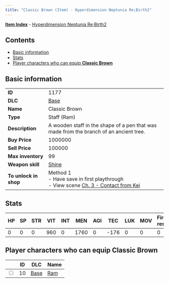 ```yaml
---
title: "Classic Brown (Item) - Hyperdimension Neptunia Re;Birth2"
---
```


[**Item Index**](/neptunia/rb2/item/index.html) - [Hyperdimension Neptunia Re;Birth2](/neptunia/rb2)

## Contents

- [Basic information](#basic-information)
- [Stats](#stats)
- [Player characters who can equip **Classic Brown**](#player-characters-who-can-equip-classic-brown)

## Basic information

|   |   |
| -- | -- |
| **ID** | 1177 |
| **DLC** | [Base](/neptunia/rb2/dlc/0-base.html) |
| **Name** | Classic Brown |
| **Type** | Staff (Ram) |
| **Description** | A wooden staff in the shape of a pen that was made from the branch of an ancient tree. |
| **Buy Price** | 1000000 |
| **Sell Price** | 100000 |
| **Max inventory** | 99 |
| **Weapon skill** | [Shine](/neptunia/rb2/skill/0-601-shine.html) |
| **To unlock in shop** | Method 1<br />- Have save in first playthrough<br />- View scene [Ch. 3 - Contact from Kei](/neptunia/rb2/scene/0-269-ch-3-contact-from-kei.html) |

## Stats

| HP | SP | STR | VIT | INT | MEN | AGI | TEC | LUK | MOV | Fire res. | Ice res. | Wind res. | Lightning res. |
| -- | -- | --- | --- | --- | --- | --- | --- | --- | --- | --------- | -------- | --------- | -------------- |
| 0 | 0 | 0 | 960 | 0 | 1760 | 0 | -176 | 0 | 0 | 0 | 0 | 0 | 0 |

## Player characters who can equip **Classic Brown**

|    | ID | DLC | Name |
| -- | -- | --- | ---- |
| <input type="checkbox" id="rb2-player-0-10" class="trackbox" /> | 10 | [Base](/neptunia/rb2/dlc/0-base.html) | [Ram](/neptunia/rb2/player/0-10-ram.html) |